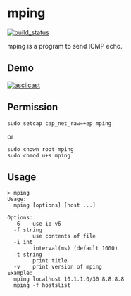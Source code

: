 mping
=====

[![build_status](https://travis-ci.org/servak/mping.svg?branch=master)](https://travis-ci.org/servak/mping)

mping is a program to send ICMP echo.

## Demo

[![asciicast](https://asciinema.org/a/a969qrzhs7gi11yv74gzecrl8.png)](https://asciinema.org/a/a969qrzhs7gi11yv74gzecrl8)

## Permission

```
sudo setcap cap_net_raw=+ep mping
```

or

```
sudo chown root mping
sudo chmod u+s mping
```

## Usage

```
> mping
Usage:
  mping [options] [host ...]

Options:
  -6   	use ip v6
  -f string
       	use contents of file
  -i int
       	interval(ms) (default 1000)
  -t string
       	print title
  -v   	print version of mping
Example:
  mping localhost 10.1.1.0/30 8.8.8.8
  mping -f hostslist
```
